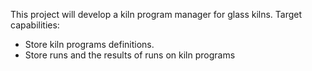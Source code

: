 This project will develop a kiln program manager for glass kilns.    Target capabilities:

*  Store kiln programs definitions.
*  Store runs and the results of runs on kiln programs

